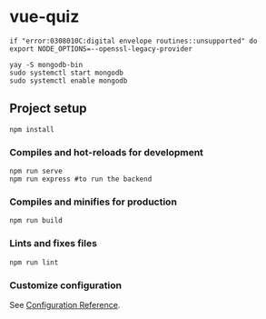 # vue-quiz
```
if "error:0308010C:digital envelope routines::unsupported" do
export NODE_OPTIONS=--openssl-legacy-provider
```

```
yay -S mongodb-bin
sudo systemctl start mongodb
sudo systemctl enable mongodb
```

## Project setup
```
npm install
```

### Compiles and hot-reloads for development
```
npm run serve
npm run express #to run the backend
```

### Compiles and minifies for production
```
npm run build
```

### Lints and fixes files
```
npm run lint
```

### Customize configuration
See [Configuration Reference](https://cli.vuejs.org/config/).
